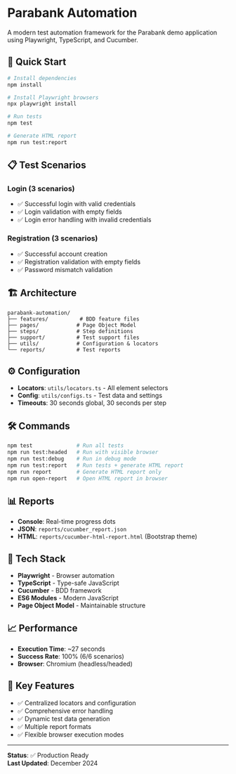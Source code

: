 # Parabank Automation

A modern test automation framework for the Parabank demo application using Playwright, TypeScript, and Cucumber.

## 🚀 Quick Start

```bash
# Install dependencies
npm install

# Install Playwright browsers
npx playwright install

# Run tests
npm test

# Generate HTML report
npm run test:report
```

## 📋 Test Scenarios

### Login (3 scenarios)
- ✅ Successful login with valid credentials
- ✅ Login validation with empty fields
- ✅ Login error handling with invalid credentials

### Registration (3 scenarios)
- ✅ Successful account creation
- ✅ Registration validation with empty fields
- ✅ Password mismatch validation

## 🏗️ Architecture

```
parabank-automation/
├── features/          # BDD feature files
├── pages/            # Page Object Model
├── steps/            # Step definitions
├── support/          # Test support files
├── utils/            # Configuration & locators
└── reports/          # Test reports
```

## ⚙️ Configuration

- **Locators**: `utils/locators.ts` - All element selectors
- **Config**: `utils/configs.ts` - Test data and settings
- **Timeouts**: 30 seconds global, 30 seconds per step

## 🛠️ Commands

```bash
npm test              # Run all tests
npm run test:headed   # Run with visible browser
npm run test:debug    # Run in debug mode
npm run test:report   # Run tests + generate HTML report
npm run report        # Generate HTML report only
npm run open-report   # Open HTML report in browser
```

## 📊 Reports

- **Console**: Real-time progress dots
- **JSON**: `reports/cucumber_report.json`
- **HTML**: `reports/cucumber-html-report.html` (Bootstrap theme)

## 🔧 Tech Stack

- **Playwright** - Browser automation
- **TypeScript** - Type-safe JavaScript
- **Cucumber** - BDD framework
- **ES6 Modules** - Modern JavaScript
- **Page Object Model** - Maintainable structure

## 📈 Performance

- **Execution Time**: ~27 seconds
- **Success Rate**: 100% (6/6 scenarios)
- **Browser**: Chromium (headless/headed)

## 🎯 Key Features

- ✅ Centralized locators and configuration
- ✅ Comprehensive error handling
- ✅ Dynamic test data generation
- ✅ Multiple report formats
- ✅ Flexible browser execution modes

---

**Status**: ✅ Production Ready  
**Last Updated**: December 2024
